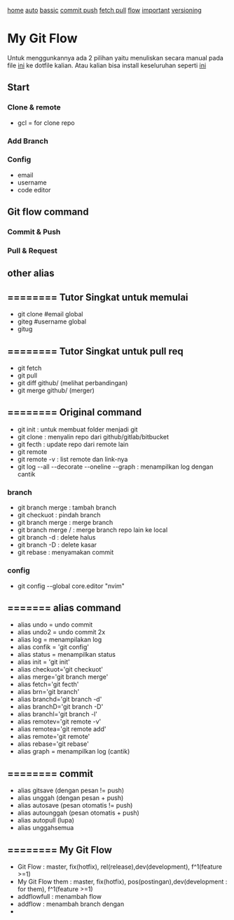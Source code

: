 [home](home)
[auto](auto)
[bassic](bassic)
[commit push](commit-push)
[fetch pull](fetch-pull)
[flow](flow)
[important](important)
[versioning](versioning)

# My Git Flow 

Untuk menggunkannya ada 2 pilihan yaitu menuliskan secara manual pada file [ini](https://github.com/alifmuryp/config/tree/master/bash/alias/app/git) ke dotfile kalian. Atau kalian bisa install keseluruhan seperti [ini](https://github.com/alifmuryp/config/blob/master/bash/alias/README.md) 

## Start
### Clone & remote
- gcl = for clone repo
### Add Branch
### Config
- email
- username
- code editor

## Git flow command
### Commit & Push
### Pull & Request

## other alias
## ======== Tutor Singkat untuk memulai
- git clone <url>
#email global
- giteg
#username global
- gitug

## ======== Tutor Singkat untuk pull req
- git fetch <nama remote> <nama cabang>
- git pull <nama remote> <nama cabang>
- git diff <branch1> github/<branch2> (melihat perbandingan)
- git merge  <branch-sekarang> github/<branch-yang-dipull> (merger)

## ======== Original command
- git init : untuk membuat folder menjadi git 
- git clone : menyalin repo dari github/gitlab/bitbucket
- git fecth <remote> : update repo dari remote lain
- git remote <nameRemote> <url>
- git remote -v : list remote dan link-nya
- git log --all --decorate --oneline --graph : menampilkan log dengan cantik
### branch
- git branch merge <branchName> : tambah branch
- git checkuot <branch> : pindah branch
- git branch merge <branch> : merge branch
- git branch merge <remote>/<branch> : merge branch repo lain ke local
- git branch -d <branch> : delete halus
- git branch -D <branch> : delete kasar
- git rebase <branch> : menyamakan commit
### config
- git config --global core.editor "nvim"

## ======= alias command
- alias undo = undo commit
- alias undo2 = undo commit 2x
- alias log = menampilakan log
- alias confik = 'git config'
- alias status = menampilkan status
- alias init = 'git init'
- alias checkuot='git checkuot'
- alias merge='git branch merge'
- alias fetch='git fecth'
- alias brn='git branch'
- alias branchd='git branch -d'
- alias branchD='git branch -D'
- alias branchl='git branch -l'
- alias remotev='git remote -v'
- alias remotea='git remote add'
- alias remote='git remote'
- alias rebase='git rebase'
- alias graph = menampilkan log (cantik)

## ======== commit
- alias gitsave (dengan pesan != push)
- alias unggah (dengan pesan + push)
- alias autosave (pesan otomatis != push)
- alias autounggah (pesan otomatis + push)
- alias autopull (lupa)
- alias unggahsemua

## ======== My Git Flow
- Git Flow : master, fix(hotfix), rel(release),dev(development), f^1(feature >=1)
- My Git Flow them : master, fix(hotfix), pos(postingan),dev(development : for them), f^1(feature >=1)
- addflowfull : menambah flow 
- addflow : menambah branch dengan 
- 

